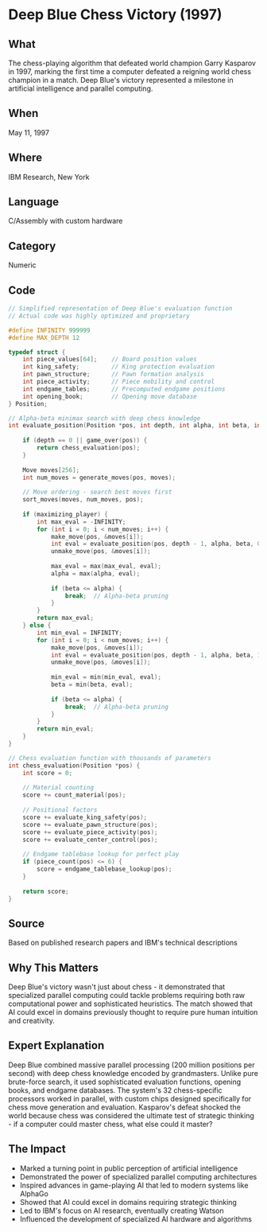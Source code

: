 # Deep Blue Chess Victory (1997)

## What
The chess-playing algorithm that defeated world champion Garry Kasparov in 1997, marking the first time a computer defeated a reigning world chess champion in a match. Deep Blue's victory represented a milestone in artificial intelligence and parallel computing.

## When
May 11, 1997

## Where
IBM Research, New York

## Language
C/Assembly with custom hardware

## Category
Numeric

## Code
```c
// Simplified representation of Deep Blue's evaluation function
// Actual code was highly optimized and proprietary

#define INFINITY 999999
#define MAX_DEPTH 12

typedef struct {
    int piece_values[64];    // Board position values
    int king_safety;         // King protection evaluation  
    int pawn_structure;      // Pawn formation analysis
    int piece_activity;      // Piece mobility and control
    int endgame_tables;      // Precomputed endgame positions
    int opening_book;        // Opening move database
} Position;

// Alpha-beta minimax search with deep chess knowledge
int evaluate_position(Position *pos, int depth, int alpha, int beta, int maximizing_player) {
    
    if (depth == 0 || game_over(pos)) {
        return chess_evaluation(pos);
    }
    
    Move moves[256];
    int num_moves = generate_moves(pos, moves);
    
    // Move ordering - search best moves first
    sort_moves(moves, num_moves, pos);
    
    if (maximizing_player) {
        int max_eval = -INFINITY;
        for (int i = 0; i < num_moves; i++) {
            make_move(pos, &moves[i]);
            int eval = evaluate_position(pos, depth - 1, alpha, beta, 0);
            unmake_move(pos, &moves[i]);
            
            max_eval = max(max_eval, eval);
            alpha = max(alpha, eval);
            
            if (beta <= alpha) {
                break;  // Alpha-beta pruning
            }
        }
        return max_eval;
    } else {
        int min_eval = INFINITY;
        for (int i = 0; i < num_moves; i++) {
            make_move(pos, &moves[i]);
            int eval = evaluate_position(pos, depth - 1, alpha, beta, 1);
            unmake_move(pos, &moves[i]);
            
            min_eval = min(min_eval, eval);
            beta = min(beta, eval);
            
            if (beta <= alpha) {
                break;  // Alpha-beta pruning
            }
        }
        return min_eval;
    }
}

// Chess evaluation function with thousands of parameters
int chess_evaluation(Position *pos) {
    int score = 0;
    
    // Material counting
    score += count_material(pos);
    
    // Positional factors
    score += evaluate_king_safety(pos);
    score += evaluate_pawn_structure(pos); 
    score += evaluate_piece_activity(pos);
    score += evaluate_center_control(pos);
    
    // Endgame tablebase lookup for perfect play
    if (piece_count(pos) <= 6) {
        score = endgame_tablebase_lookup(pos);
    }
    
    return score;
}
```

## Source
Based on published research papers and IBM's technical descriptions

## Why This Matters
Deep Blue's victory wasn't just about chess - it demonstrated that specialized parallel computing could tackle problems requiring both raw computational power and sophisticated heuristics. The match showed that AI could excel in domains previously thought to require pure human intuition and creativity.

## Expert Explanation
Deep Blue combined massive parallel processing (200 million positions per second) with deep chess knowledge encoded by grandmasters. Unlike pure brute-force search, it used sophisticated evaluation functions, opening books, and endgame databases. The system's 32 chess-specific processors worked in parallel, with custom chips designed specifically for chess move generation and evaluation. Kasparov's defeat shocked the world because chess was considered the ultimate test of strategic thinking - if a computer could master chess, what else could it master?

## The Impact
- Marked a turning point in public perception of artificial intelligence
- Demonstrated the power of specialized parallel computing architectures
- Inspired advances in game-playing AI that led to modern systems like AlphaGo
- Showed that AI could excel in domains requiring strategic thinking
- Led to IBM's focus on AI research, eventually creating Watson
- Influenced the development of specialized AI hardware and algorithms

